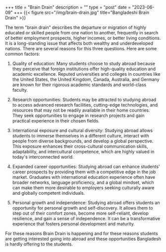 +++
title = "Brain Drain"
description = ""
type = "post"
date = "2023-06-09"
+++
{{< figure src="/img/brain-drain.jpg" title="Bangladeshi Brain Drain" >}}

The term "brain drain" describes the departure or migration of highly educated or skilled people from one nation to another, frequently in search of better employment prospects, higher incomes, or better living conditions. It is a long-standing issue that affects both wealthy and underdeveloped nations.
There are several reasons for this three questions. Here are some common factors:


1. Quality of education: Many students choose to study abroad because they perceive that foreign institutions offer high-quality education and academic excellence. Reputed universities and colleges in countries like the United States, the United Kingdom, Canada, Australia, and Germany are known for their rigorous academic standards and world-class faculty.

2. Research opportunities: Students may be attracted to studying abroad to access advanced research facilities, cutting-edge technologies, and resources that may not be readily available in their home countries. They seek opportunities to engage in research projects and gain practical experience in their chosen fields.

3. International exposure and cultural diversity: Studying abroad allows students to immerse themselves in a different culture, interact with people from diverse backgrounds, and develop a global perspective. This exposure enhances their cross-cultural communication skills, adaptability, and intercultural competence, which are highly valued in today's interconnected world.

4. Expanded career opportunities: Studying abroad can enhance students' career prospects by providing them with a competitive edge in the job market. Graduates with international education experience often have broader networks, language proficiency, and a global mindset, which can make them more desirable to employers seeking culturally aware and globally competent individuals.


5. Personal growth and independence: Studying abroad offers students an opportunity for personal growth and self-discovery. It allows them to step out of their comfort zones, become more self-reliant, develop resilience, and gain a sense of independence. It can be a transformative experience that fosters personal development and maturity.


For these reasons Brain Drain is happening and for these reasons students are getting interested going into abroad and these opportunities Bangladesh is hardly offering to the students.

